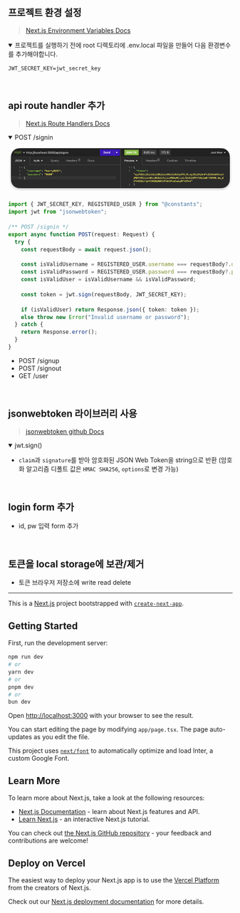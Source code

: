 ## 프로젝트 환경 설정

> [Next.js Environment Variables Docs](https://nextjs.org/docs/app/building-your-application/configuring/environment-variables)

<details open>
<summary>프로젝트를 실행하기 전에 root 디렉토리에 .env.local 파일을 만들어 다음 환경변수를 추가해야합니다.</summary>

```
JWT_SECRET_KEY=jwt_secret_key
```

</details>

</br>

## api route handler 추가

> [Next.js Route Handlers Docs](https://nextjs.org/docs/app/building-your-application/routing/route-handlers)

<details open>
<summary>POST /signin</summary>

![api-result-post-signin](/src/assets/api-result-post-signin.png)

```typescript
import { JWT_SECRET_KEY, REGISTERED_USER } from "@constants";
import jwt from "jsonwebtoken";

/** POST /signin */
export async function POST(request: Request) {
  try {
    const requestBody = await request.json();

    const isValidUsername = REGISTERED_USER.username === requestBody?.username;
    const isValidPassword = REGISTERED_USER.password === requestBody?.password;
    const isValidUser = isValidUsername && isValidPassword;

    const token = jwt.sign(requestBody, JWT_SECRET_KEY);

    if (isValidUser) return Response.json({ token: token });
    else throw new Error("Invalid username or password");
  } catch {
    return Response.error();
  }
}
```

</details>

- POST /signup
- POST /signout
- GET /user

</br>

## jsonwebtoken 라이브러리 사용

> [jsonwebtoken github Docs](https://github.com/auth0/node-jsonwebtoken#readme)

<details open>
<summary>jwt.sign()</summary>

- `claim`과 `signature`를 받아 암호화된 JSON Web Token을 string으로 반환 (암호화 알고리즘 디폴트 값은 `HMAC SHA256`, `options`로 변경 가능)
</details>

</br>

## login form 추가

- id, pw 입력 form 추가

</br>

## 토큰을 local storage에 보관/제거

- 토큰 브라우저 저장소에 write read delete

---

This is a [Next.js](https://nextjs.org/) project bootstrapped with [`create-next-app`](https://github.com/vercel/next.js/tree/canary/packages/create-next-app).

## Getting Started

First, run the development server:

```bash
npm run dev
# or
yarn dev
# or
pnpm dev
# or
bun dev
```

Open [http://localhost:3000](http://localhost:3000) with your browser to see the result.

You can start editing the page by modifying `app/page.tsx`. The page auto-updates as you edit the file.

This project uses [`next/font`](https://nextjs.org/docs/basic-features/font-optimization) to automatically optimize and load Inter, a custom Google Font.

## Learn More

To learn more about Next.js, take a look at the following resources:

- [Next.js Documentation](https://nextjs.org/docs) - learn about Next.js features and API.
- [Learn Next.js](https://nextjs.org/learn) - an interactive Next.js tutorial.

You can check out [the Next.js GitHub repository](https://github.com/vercel/next.js/) - your feedback and contributions are welcome!

## Deploy on Vercel

The easiest way to deploy your Next.js app is to use the [Vercel Platform](https://vercel.com/new?utm_medium=default-template&filter=next.js&utm_source=create-next-app&utm_campaign=create-next-app-readme) from the creators of Next.js.

Check out our [Next.js deployment documentation](https://nextjs.org/docs/deployment) for more details.
